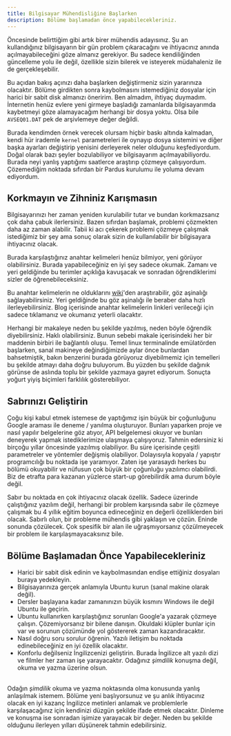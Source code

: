 ```yaml
---
title: Bilgisayar Mühendisliğine Başlarken
description: Bölüme başlamadan önce yapabilecekleriniz.
---
```


Öncesinde belirttiğim gibi artık birer mühendis adayısınız. Şu an kullandığınız bilgisayarın bir gün
problem çıkaracağını ve ihtiyacınız anında açılmayabileceğini göze almanız gerekiyor. Bu sadece
kendiliğinden güncelleme yolu ile değil, özellikle sizin bilerek ve isteyerek müdahaleniz ile de
gerçekleşebilir.

Bu açıdan bakış açınızı daha başlarken değiştirmeniz sizin yararınıza olacaktır. Bölüme girdikten
sonra kaybolmasını istemediğiniz dosyalar için harici bir sabit disk almanızı öneririm. Ben almadım,
ihtiyaç duymadım. İnternetin henüz evlere yeni girmeye başladığı zamanlarda bilgisayarımda
kaybetmeyi göze alamayacağım herhangi bir dosya yoktu. Olsa bile `AVSEQ01.DAT` pek de arşivlemeye
değer değildi.

Burada kendimden örnek verecek olursam hiçbir baskı altında kalmadan, kendi hür irademle `kernel`
parametreleri ile oynayıp dosya sistemini ve diğer başka ayarları değiştirip yenisini derleyerek
neler olduğunu keşfediyordum. Doğal olarak bazı şeyler bozulabiliyor ve bilgisayarım
açılmayabiliyordu. Burada neyi yanlış yaptığımı saatlerce araştırıp çözmeye çalışıyordum.
Çözemediğim noktada sıfırdan bir Pardus kurulumu ile yoluma devam ediyordum.

## Korkmayın ve Zihniniz Karışmasın

Bilgisayarınızı her zaman yeniden kurulabilir tutar ve bundan korkmazsanız çok daha çabuk
ilerlersiniz. Bazen sıfırdan başlamak, problemi çözmekten daha az zaman alabilir. Tabii ki acı
çekerek problemi çözmeye çalışmak istediğimiz bir şey ama sonuç olarak sizin de kullanılabilir bir
bilgisayara ihtiyacınız olacak.

Burada karşılaştığınız anahtar kelimeleri henüz bilmiyor, yeni görüyor olabilirsiniz. Burada
yapabileceğiniz en iyi şey sadece okumak. Zamanı ve yeri geldiğinde bu terimler açıklığa kavuşacak
ve sonradan öğrendiklerimi sizler de öğrenebileceksiniz.

Bu anahtar kelimelerin ne olduklarını [wiki][wiki]'den araştırabilir, göz aşinalığı
sağlayabilirsiniz. Yeri geldiğinde bu göz aşinalığı ile beraber daha hızlı ilerleyebilirsiniz. Blog
içerisinde anahtar kelimelerin linkleri verileceği için sadece tıklamanız ve okumanız yeterli
olacaktır.

Herhangi bir makaleye neden bu şekilde yazılmış, neden böyle öğrendik diyebilirsiniz. Haklı
olabilirsiniz. Bunun sebebi makale içerisindeki her bir maddenin birbiri ile bağlantılı oluşu. Temel
linux terminalinde emülatörden başlarken, sanal makineye değindiğimizde aylar önce bunlardan
bahsetmiştik, bakın benzerini burada görüyoruz diyebilmemiz için temelleri bu şekilde atmayı daha
doğru buluyorum. Bu yüzden bu şekilde dağınık görünse de aslında toplu bir şekilde yazmaya gayret
ediyorum. Sonuçta yoğurt yiyiş biçimleri farklılık gösterebiliyor.

[wiki]: https://en.wikipedia.org/

## Sabrınızı Geliştirin

Çoğu kişi kabul etmek istemese de yaptığımız işin büyük bir çoğunluğunu Google araması ile deneme /
yanılma oluşturuyor. Bunları yaparken proje ve nasıl yapılır belgelerine göz atıyor, API
belgelemesi okuyor ve bunları deneyerek yapmak istediklerimize ulaşmaya çalışıyoruz. Tahmin
edersiniz ki birçoğu yıllar öncesinde yazılmış olabiliyor. Bu süre içerisinde çeşitli parametreler
ve yöntemler değişmiş olabiliyor. Dolayısıyla kopyala / yapıştır programcılığı bu noktada işe
yaramıyor. Zaten işe yarasaydı herkes bu bölümü okuyabilir ve nüfusun çok büyük bir çoğunluğu
yazılımcı olabilirdi. Biz de etrafta para kazanan yüzlerce start-up görebilirdik ama durum böyle
değil.

Sabır bu noktada en çok ihtiyacınız olacak özellik. Sadece üzerinde çalıştığınız yazılım değil,
herhangi bir problem karşısında sabır ile çözmeye çalışmak bu 4 yıllık eğitim boyunca edineceğiniz
en değerli özelliklerden biri olacak. Sabırlı olun, bir probleme mühendis gibi yaklaşın ve çözün.
Eninde sonunda çözülecek. Çok spesifik bir alan ile uğraşmıyorsanız çözülmeyecek bir problem ile
karşılaşmayacaksınız bile.

## Bölüme Başlamadan Önce Yapabilecekleriniz

- Harici bir sabit disk edinin ve kaybolmasından endişe ettiğiniz dosyaları buraya yedekleyin.
- Bilgisayarınıza gerçek anlamıyla Ubuntu kurun (sanal makine olarak değil).
- Dersler başlayana kadar zamanınızın büyük kısmını Windows ile değil Ubuntu ile geçirin.
- Ubuntu kullanırken karşılaştığınız sorunları Google'a yazarak çözmeye çalışın. Çözemiyorsanız bir
  bilene danışın. Okuldaki klüpler bunlar için var ve sorunun çözümünde yol göstererek zaman
  kazandıracaktır.
- Nasıl doğru soru sorulur öğrenin. Yazılı iletişim bu noktada edinebileceğiniz en iyi özellik
  olacaktır.
- Konforlu değilseniz İngilizcenizi geliştirin. Burada İngilizce alt yazılı dizi ve filmler her
  zaman işe yarayacaktır. Odağınız _şimdilik_ konuşma değil, okuma ve yazma üzerine olsun.

<!-- markdownlint-disable-next-line -->
<br > Odağın _şimdilik_ okuma ve yazma noktasında olma konusunda yanlış anlaşılmak istemem. Bölüme
yeni başlıyorsunuz ve şu anlık ihtiyacınız olacak en iyi kazanç İngilizce metinleri anlamak ve
problemlerle karşılaşacağınız için kendinizi düzgün şekilde ifade etmek olacaktır. Dinleme ve
konuşma ise sonradan işimize yarayacak bir değer. Neden bu şekilde olduğunu ilerleyen yılları
düşünerek tahmin edebilirsiniz.

